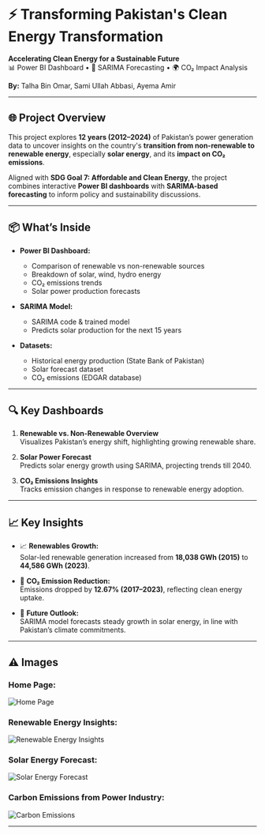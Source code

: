 # ⚡ Transforming Pakistan's Clean Energy Transformation

**Accelerating Clean Energy for a Sustainable Future**  
📊 Power BI Dashboard • 🔄 SARIMA Forecasting • 🌍 CO₂ Impact Analysis  

**By:** Talha Bin Omar, Sami Ullah Abbasi, Ayema Amir

---

## 🌐 Project Overview

This project explores **12 years (2012–2024)** of Pakistan’s power generation data to uncover insights on the country's **transition from non-renewable to renewable energy**, especially **solar energy**, and its **impact on CO₂ emissions**.

Aligned with **SDG Goal 7: Affordable and Clean Energy**, the project combines interactive **Power BI dashboards** with **SARIMA-based forecasting** to inform policy and sustainability discussions.

---

## 📦 What’s Inside

- **Power BI Dashboard:**  
  - Comparison of renewable vs non-renewable sources  
  - Breakdown of solar, wind, hydro energy  
  - CO₂ emissions trends  
  - Solar power production forecasts

- **SARIMA Model:**  
  - SARIMA code & trained model  
  - Predicts solar production for the next 15 years

- **Datasets:**  
  - Historical energy production (State Bank of Pakistan)  
  - Solar forecast dataset  
  - CO₂ emissions (EDGAR database)

---

## 🔍 Key Dashboards

1. **Renewable vs. Non-Renewable Overview**  
   Visualizes Pakistan’s energy shift, highlighting growing renewable share.

2. **Solar Power Forecast**  
   Predicts solar energy growth using SARIMA, projecting trends till 2040.

3. **CO₂ Emissions Insights**  
   Tracks emission changes in response to renewable energy adoption.

---

## 📈 Key Insights

- 📈 **Renewables Growth:**  
  Solar-led renewable generation increased from **18,038 GWh (2015)** to **44,586 GWh (2023)**.

- 🌿 **CO₂ Emission Reduction:**  
  Emissions dropped by **12.67% (2017–2023)**, reflecting clean energy uptake.

- 🔮 **Future Outlook:**  
  SARIMA model forecasts steady growth in solar energy, in line with Pakistan’s climate commitments.

---

## ⚠️ Images
### Home Page:
![Home Page](https://github.com/user-attachments/assets/b702f89f-fddf-4c24-a9a8-2be9e9ede728)

### Renewable Energy Insights:
![Renewable Energy Insights](https://github.com/user-attachments/assets/d7e6cf7e-686a-429c-8a11-47ce2d70b81d)

### Solar Energy Forecast:
![Solar Energy Forecast](https://github.com/user-attachments/assets/f1647902-bdef-4f63-ac8a-26ec2fdd0931)

### Carbon Emissions from Power Industry:
![Carbon Emissions ](https://github.com/user-attachments/assets/96318e43-39eb-4acb-883c-d5c9c55ca41f)

---
